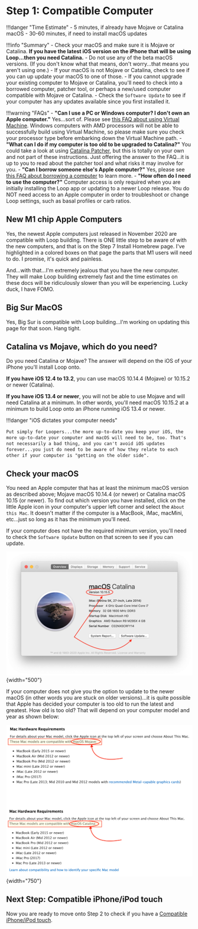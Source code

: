 # Step 1: Compatible Computer

!!!danger "Time Estimate"
    - 5 minutes, if already have Mojave or Catalina macOS
    - 30-60 minutes, if need to install macOS updates

!!!info "Summary"
    - Check your macOS and make sure it is Mojave or Catalina. **If you have the latest iOS version on the iPhone that will be using Loop...then you need Catalina.**
    - Do not use any of the beta macOS versions. (If you don't know what that means, don't worry...that means you aren't using one.)
    - If your macOS is not Mojave or Catalina, check to see if you can up update your macOS to one of those.
    - If you cannot upgrade your existing computer to Mojave or Catalina, you'll need to check into a borrowed computer, patcher tool, or perhaps a new/used computer compatible with Mojave or Catalina.
    - Check the `Software Update` to see if your computer has any updates available since you first installed it.

!!!warning "FAQs"
    - **"Can I use a PC or Windows computer? I don't own an Apple computer."** Yes...sort of. Please see [this FAQ about using Virtual Machine](../faqs/FAQs.md#can-i-use-a-pc-or-windows-computer-to-build). Windows computers with AMD processors will not be able to successfully build using Virtual Machine, so please make sure you check your processor type before embarking down the Virtual Machine path.
    - **"What can I do if my computer is too old to be upgraded to Catalina?"** You could take a look at using [Catalina Patcher](http://dosdude1.com/catalina/), but this is totally on your own and not part of these instructions. Just offering the answer to the FAQ...it is up to you to read about the patcher tool and what risks it may involve for you.
    - **"Can I borrow someone else's Apple computer?"** Yes, please see [this FAQ about borrowing a computer](../faqs/FAQs.md#do-i-need-to-own-my-own-apple-computer) to learn more.
    - **"How often do I need to use the computer?"** Computer access is only required when you are initially installing the Loop app or updating to a newer Loop release. You do NOT need access to an Apple computer in order to troubleshoot or change Loop settings, such as basal profiles or carb ratios.

## New M1 chip Apple Computers

Yes, the newest Apple computers just released in November 2020 are compatible with Loop building. There is ONE little step to be aware of with the new computers, and that is on the Step 7 Install Homebrew page. I've highlighted in a colored boxes on that page the parts that M1 users will need to do. I promise, it's quick and painless.

And...with that...I'm extremely jealous that you have the new computer. They will make Loop building extremely fast and the time estimates on these docs will be ridiculously slower than you will be experiencing. Lucky duck, I have FOMO.

## Big Sur MacOS

Yes, Big Sur is compatible with Loop building...I'm working on updating this page for that soon. Hang tight.

## Catalina vs Mojave, which do you need?

Do you need Catalina or Mojave? The answer will depend on the iOS of your iPhone you'll install Loop onto.

**If you have iOS 12.4 to 13.2**, you can use macOS 10.14.4 (Mojave) or 10.15.2 or newer (Catalina).

**If you have iOS 13.4 or newer**, you will not be able to use Mojave and will need Catalina at a minimum. In other words, you'll need macOS 10.15.2 at a minimum to build Loop onto an iPhone running iOS 13.4 or newer.

!!!danger "iOS dictates your computer needs"

    Put simply for Loopers...the more up-to-date you keep your iOS, the more up-to-date your computer and macOS will need to be, too. That's not necessarily a bad thing, and you can't avoid iOS updates forever...you just do need to be aware of how they relate to each other if your computer is "getting on the older side".

## Check your macOS

You need an Apple computer that has at least the minimum macOS version as described above; Mojave macOS 10.14.4 (or newer) or Catalina macOS 10.15 (or newer). To find out which version you have installed, click on the little Apple icon in your computer's upper left corner and select the `About this Mac`. It doesn't matter if the computer is a MacBook, iMac, macMini, etc...just so long as it has the minimum you'll need.

If your computer does not have the required minimum version, you'll need to check the `Software Update` button on that screen to see if you can update.

![img/macosx.png](img/macosx.png){width="500"}

If your computer does not give you the option to update to the newer macOS (in other words you are stuck on older versions)...it is quite possible that Apple has decided your computer is too old to run the latest and greatest. How old is too old? That will depend on your computer model and year as shown below:

![img/mojave-minimum.png](img/mojave-minimum.png){width="750"}

## Next Step: Compatible iPhone/iPod touch

Now you are ready to move onto Step 2 to check if you have a [Compatible iPhone/iPod touch](step2.md).
